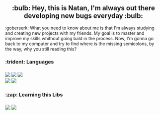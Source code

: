 <h2 align="center">:bulb: Hey, this is Natan, I'm always out there developing new bugs everyday :bulb:</h2>
<p>
  :goberserk: What you need to know about me is that I'm always studying and creating new projects with my friends. 
  My goal is to master and improve my skills whithout going bald in the process. Now, I'm gonna go back
  to my computer and try to find where is the missing semicolons, by the way, why you still reading this?
</p>

<div>
  <h3>:trident: Languages<h3>
    <img src="https://img.shields.io/badge/HTML5-E34F26?style=for-the-badge&logo=html5&logoColor=white"/>
    <img src="https://img.shields.io/badge/CSS3-1572B6?style=for-the-badge&logo=css3&logoColor=white"/>
    <img src="https://img.shields.io/badge/PHP-777BB4?style=for-the-badge&logo=php&logoColor=white"/><br>
    <img src="https://img.shields.io/badge/JavaScript-F7DF1E?style=for-the-badge&logo=javascript&logoColor=black">
    <img src="https://img.shields.io/badge/MySQL-00000F?style=for-the-badge&logo=mysql&logoColor=white"/>
</div>
<div>
  <h3>:zap: Learning this Libs<h3>
    <img src="https://img.shields.io/badge/Node.js-43853D?style=for-the-badge&logo=node.js&logoColor=white">
    <img src="https://img.shields.io/badge/React-20232A?style=for-the-badge&logo=react&logoColor=61DAFB">
</div>

